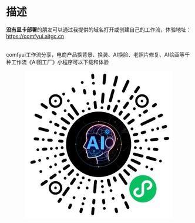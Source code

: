 # 描述
<b>没有显卡部署</b>的朋友可以通过我提供的域名打开或创建自己的工作流，体验地址：<a href="https://comfyui.aitgc.cn">https://comfyui.aitgc.cn</a></br></br>

comfyui工作流分享，电商产品换背景、换装、AI换脸、老照片修复、AI绘画等千种工作流《AI图工厂》小程序可以下载和体验
<br/>
<div align="center">
    <img src="assets/miniapp/miniapp.jpg" width="400" alt="AI图工厂" />
</div>
